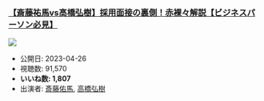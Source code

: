 ### [【斎藤祐馬vs高橋弘樹】採用面接の裏側！赤裸々解説【ビジネスパーソン必見】](https://www.youtube.com/watch?v=tGNtZPc-SSU)
[![](https://img.youtube.com/vi/tGNtZPc-SSU/hqdefault.jpg)](https://www.youtube.com/watch?v=tGNtZPc-SSU)
-   公開日: 2023-04-26
-   視聴数: 91,570
-   **いいね数: 1,807**
-   出演者: [斎藤佑馬](/rehacq_fan/people/斎藤佑馬 "wikilink"), [高橋弘樹](/rehacq_fan/people/高橋弘樹 "wikilink")
